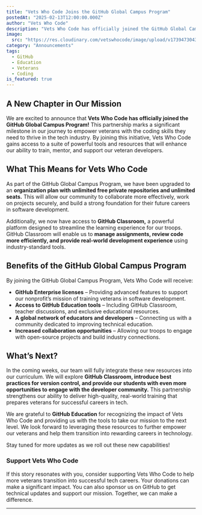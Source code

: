 ```yaml
---
title: "Vets Who Code Joins the GitHub Global Campus Program"
postedAt: "2025-02-13T12:00:00.000Z"
author: "Vets Who Code"
description: "Vets Who Code has officially joined the GitHub Global Campus Program! This partnership provides us with powerful tools and resources to enhance our ability to train, mentor, and support veteran developers."
image: 
  src: "https://res.cloudinary.com/vetswhocode/image/upload/v1739473043/github-education-program_iomxlj.jpg"
category: "Announcements"
tags:
  - GitHub
  - Education
  - Veterans
  - Coding
is_featured: true
---
```


## A New Chapter in Our Mission

We are excited to announce that **Vets Who Code has officially joined the GitHub Global Campus Program!** This partnership marks a significant milestone in our journey to empower veterans with the coding skills they need to thrive in the tech industry. By joining this initiative, Vets Who Code gains access to a suite of powerful tools and resources that will enhance our ability to train, mentor, and support our veteran developers.

## What This Means for Vets Who Code

As part of the GitHub Global Campus Program, we have been upgraded to an **organization plan with unlimited free private repositories and unlimited seats.** This will allow our community to collaborate more effectively, work on projects securely, and build a strong foundation for their future careers in software development.

Additionally, we now have access to **GitHub Classroom,** a powerful platform designed to streamline the learning experience for our troops. GitHub Classroom will enable us to **manage assignments, review code more efficiently, and provide real-world development experience** using industry-standard tools.

## Benefits of the GitHub Global Campus Program

By joining the GitHub Global Campus Program, Vets Who Code will receive:

- **GitHub Enterprise licenses** – Providing advanced features to support our nonprofit’s mission of training veterans in software development.
- **Access to GitHub Education tools** – Including GitHub Classroom, teacher discussions, and exclusive educational resources.
- **A global network of educators and developers** – Connecting us with a community dedicated to improving technical education.
- **Increased collaboration opportunities** – Allowing our troops to engage with open-source projects and build industry connections.

## What’s Next?

In the coming weeks, our team will fully integrate these new resources into our curriculum. We will explore **GitHub Classroom, introduce best practices for version control, and provide our students with even more opportunities to engage with the developer community.** This partnership strengthens our ability to deliver high-quality, real-world training that prepares veterans for successful careers in tech.

We are grateful to **GitHub Education** for recognizing the impact of Vets Who Code and providing us with the tools to take our mission to the next level. We look forward to leveraging these resources to further empower our veterans and help them transition into rewarding careers in technology.

Stay tuned for more updates as we roll out these new capabilities!

### Support Vets Who Code

If this story resonates with you, consider supporting Vets Who Code to help more veterans transition into successful tech careers. Your donations can make a significant impact. You can also sponsor us on GitHub to get technical updates and support our mission. Together, we can make a difference.

---